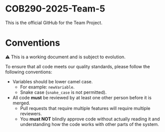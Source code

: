# COB290-2025-Team-5

This is the official GitHub for the Team Project.

# Conventions

⚠️ This is a working document and is subject to evolution.

To ensure that all code meets our quality standards, please follow the following conventions:
* Variables should be lower camel case.
  * For example: `newVariable`.
  * Snake case (`snake_case` is not permitted).
* All code **must** be reviewed by at least one other person before it is merged.
  * Pull requests that require multiple features will require multiple reviewers.
  * You **must NOT** blindly approve code without actually reading it and understanding how the code works with other parts of the system.

